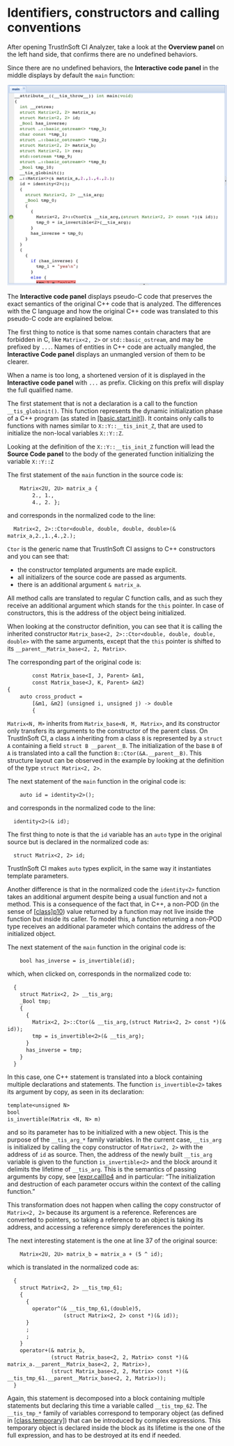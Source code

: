 # Identifiers, constructors and calling conventions

After opening TrustInSoft CI Analyzer, take a look at the **Overview panel** on the left hand side, that confirms there are no undefined behaviors.

Since there are no undefined behaviors, the **Interactive code panel** in the middle displays by default the `main` function:

![](../.gitbook/assets/image%20%2816%29.png)

The **Interactive code panel** displays pseudo-C code that preserves the exact semantics of the original C++ code that is analyzed. The differences with the C language and how the original C++ code was translated to this pseudo-C code are explained below.

The first thing to notice is that some names contain characters that are forbidden in C, like `Matrix<2, 2>` or `std::basic_ostream`, and may be prefixed by `...`. Names of entities in C++ code are actually mangled, the **Interactive Code panel** displays an unmangled version of them to be clearer.

When a name is too long, a shortened version of it is displayed in the **Interactive code panel** with `...` as prefix. Clicking on this prefix will display the full qualified name.

The first statement that is not a declaration is a call to the function `__tis_globinit()`. This function represents the dynamic initialization phase of a C++ program \(as stated in [\[basic.start.init\]](https://timsong-cpp.github.io/cppwp/n3337/basic.start.init)\).  It contains only calls to functions with names similar to `X::Y::__tis_init_Z`, that are used to initialize the non-local variables `X::Y::Z`.

Looking at the definition of the `X::Y::__tis_init_Z` function will lead the **Source Code panel** to the body of the generated function initializing the variable `X::Y::Z`

The first statement of the `main` function in the source code is:

```text
    Matrix<2U, 2U> matrix_a {
        2., 1.,
        4., 2. };
```

and corresponds in the normalized code to the line:

```text
  Matrix<2, 2>::Ctor<double, double, double, double>(& matrix_a,2.,1.,4.,2.);
```

`Ctor` is the generic name that TrustInSoft CI assigns to C++ constructors and you can see that:

* the constructor templated arguments are made explicit.
* all initializers of the source code are passed as arguments.
* there is an additional argument `& matrix_a`.

All method calls are translated to regular C function calls, and as such they receive an additional argument which stands for the `this` pointer. In case of constructors, this is the address of the object being initialized.

When looking at the constructor definition, you can see that it is calling the inherited constructor `Matrix_base<2, 2>::Ctor<double, double, double, double>` with the same arguments, except that the `this` pointer is shifted to its `__parent__Matrix_base<2, 2, Matrix>`. 

The corresponding part of the original code is:

```text
        const Matrix_base<I, J, Parent> &m1,
        const Matrix_base<J, K, Parent> &m2)
{
    auto cross_product =
        [&m1, &m2] (unsigned i, unsigned j) -> double
        {
```

`Matrix<N, M>` inherits from `Matrix_base<N, M, Matrix>`, and its constructor only transfers its arguments to the constructor of the parent class. On TrustInSoft CI, a class `A` inheriting from a class `B` is represented by a `struct A` containing a field `struct B __parent__B`. The initialization of the base `B` of `A` is translated into a call the function `B::Ctor(&A.__parent__B)`. This structure layout can be observed in the example by looking at the definition of the type `struct Matrix<2, 2>`.

The next statement of the `main` function in the original code is:

```text
    auto id = identity<2>();
```

and corresponds in the normalized code to the line:

```text
  identity<2>(& id);
```

The first thing to note is that the `id` variable has an `auto` type in the original source but is declared in the normalized code as:

```text
  struct Matrix<2, 2> id;
```

TrustInSoft CI makes `auto` types explicit, in the same way it instantiates template parameters.

Another difference is that in the normalized code the `identity<2>` function takes an additional argument despite being a usual function and not a method. This is a consequence of the fact that, in C++, a non-POD \(in the sense of [\[class\]p10](https://timsong-cpp.github.io/cppwp/n3337/class#10)\) value returned by a function may not live inside the function but inside its caller. To model this, a function returning a non-POD type receives an additional parameter which contains the address of the initialized object.

The next statement of the `main` function in the original code is:

```text
    bool has_inverse = is_invertible(id);
```

which, when clicked on, corresponds in the normalized code to:

```text
  {
    struct Matrix<2, 2> __tis_arg;
    _Bool tmp;
    {
      {
        Matrix<2, 2>::Ctor(& __tis_arg,(struct Matrix<2, 2> const *)(& id));
        tmp = is_invertible<2>(& __tis_arg);
      }
      has_inverse = tmp;
    }
  }
```

In this case, one C++ statement is translated into a block containing multiple declarations and statements. The function `is_invertible<2>` takes its argument by copy, as seen in its declaration:

```text
template<unsigned N>
bool
is_invertible(Matrix <N, N> m)
```

and so its parameter has to be initialized with a new object. This is the purpose of the `__tis_arg_*` family variables. In the current case, `__tis_arg` is initialized by calling the copy constructor of `Matrix<2, 2>` with the address of `id` as source. Then, the address of the newly built `__tis_arg` variable is given to the function `is_invertible<2>` and the block around it delimits the lifetime of `__tis_arg`. This is the semantics of passing arguments by copy, see [\[expr.call\]p4](https://timsong-cpp.github.io/cppwp/n3337/expr.call#4) and in particular: “The initialization and destruction of each parameter occurs within the context of the calling function.”

This transformation does not happen when calling the copy constructor of `Matrix<2, 2>` because its argument is a reference. References are converted to pointers, so taking a reference to an object is taking its address, and accessing a reference simply dereferences the pointer.

The next interesting statement is the one at line 37 of the original source:

```text
    Matrix<2U, 2U> matrix_b = matrix_a + (5 ^ id);
```

which is translated in the normalized code as:

```text
  {
    struct Matrix<2, 2> __tis_tmp_61;
    {
      {
        operator^(& __tis_tmp_61,(double)5,
                  (struct Matrix<2, 2> const *)(& id));
      }
      ;
      ;
    }
    operator+(& matrix_b,
              (struct Matrix_base<2, 2, Matrix> const *)(& matrix_a.__parent__Matrix_base<2, 2, Matrix>),
              (struct Matrix_base<2, 2, Matrix> const *)(& __tis_tmp_61.__parent__Matrix_base<2, 2, Matrix>));
  }
```

Again, this statement is decomposed into a block containing multiple statements but declaring this time a variable called `__tis_tmp_62`. The `__tis_tmp_*` family of variables correspond to temporary object \(as defined in [\[class.temporary\]](https://timsong-cpp.github.io/cppwp/n3337/class.temporary)\) that can be introduced by complex expressions. This temporary object is declared inside the block as its lifetime is the one of the full expression, and has to be destroyed at its end if needed.

